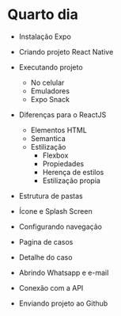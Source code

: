 # Quarto dia

* Instalação Expo

* Criando projeto React Native

* Executando projeto
	* No celular
	* Emuladores
	* Expo Snack

* Diferenças para o ReactJS
	* Elementos HTML
	* Semantica
	* Estilização
		* Flexbox
		* Propiedades
		* Herença de estilos
		* Estilização propia

* Estrutura de pastas

* Ícone e Splash Screen

* Configurando navegação

* Pagina de casos

* Detalhe do caso

* Abrindo Whatsapp e e-mail

* Conexão com a API

* Enviando projeto ao Github
